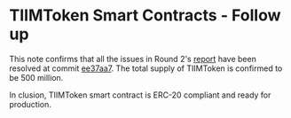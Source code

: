 # TIIMToken Smart Contracts - Follow up

This note confirms that all the issues in Round 2's [report](https://github.com/sihoang/triip-report/blob/master/TIIMToken-round-2.md) have been resolved at commit [ee37aa7](https://github.com/triipme/triip-smart-contract/tree/ee37aa7e28f49ebe0ceab9c774780a8716954b73).  The total supply of TIIMToken is confirmed to be 500 million.

In clusion, TIIMToken smart contract is ERC-20 compliant and ready for production.

